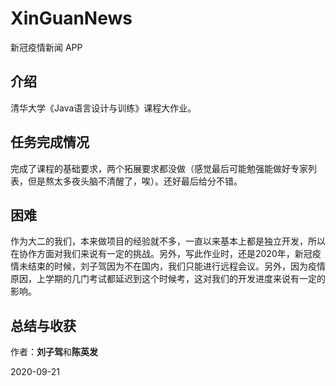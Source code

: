 # XinGuanNews
新冠疫情新闻 APP


## 介绍
  清华大学《Java语言设计与训练》课程大作业。

## 任务完成情况
  完成了课程的基础要求，两个拓展要求都没做（感觉最后可能勉强能做好专家列表，但是熬太多夜头脑不清醒了，唉）。还好最后给分不错。

## 困难
  作为大二的我们，本来做项目的经验就不多，一直以来基本上都是独立开发，所以在协作方面对我们来说有一定的挑战。另外，写此作业时，还是2020年，新冠疫情未结束的时候，刘子驾因为不在国内，我们只能进行远程会议。另外，因为疫情原因，上学期的几门考试都延迟到这个时候考，这对我们的开发进度来说有一定的影响。

## 总结与收获
  

作者：**刘子驾**和**陈英发**

2020-09-21
